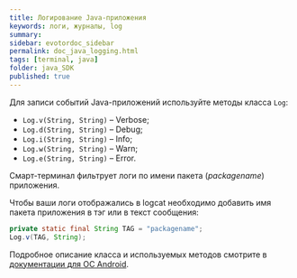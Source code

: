 ```yaml
---
title: Логирование Java-приложения
keywords: логи, журналы, log
summary:
sidebar: evotordoc_sidebar
permalink: doc_java_logging.html
tags: [terminal, java]
folder: java_SDK
published: true
---
```

Для записи событий Java-приложений используйте методы класса `Log`:

* `Log.v(String, String)` – Verbose;
* `Log.d(String, String)` – Debug;
* `Log.i(String, String)` – Info;
* `Log.w(String, String)` – Warn;
* `Log.e(String, String)` – Error.

Смарт-терминал фильтрует логи по имени пакета (*packagename*) приложения.

Чтобы ваши логи отображались в logcat необходимо добавить имя пакета приложения в тэг или в текст сообщения:

```java
private static final String TAG = "packagename";
Log.v(TAG, String);
```

Подробное описание класса и используемых методов смотрите в [документации для ОС Android](https://developer.android.com/reference/android/util/Log.html).
